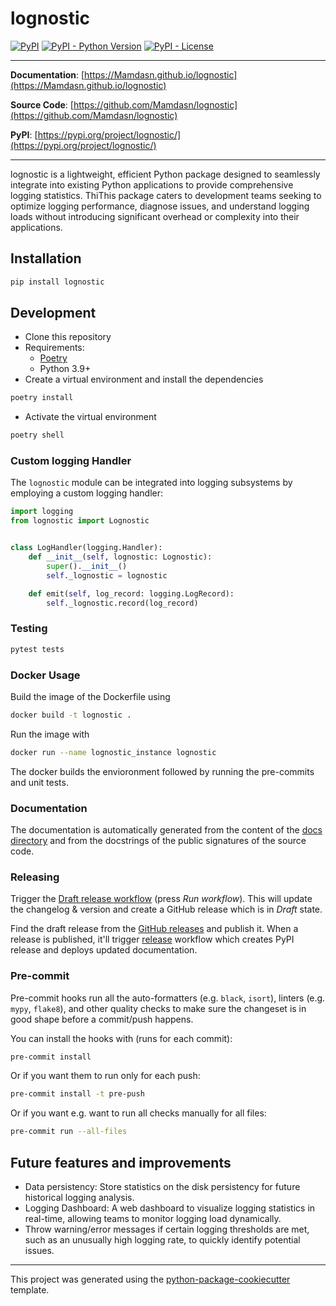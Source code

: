 # lognostic

[![PyPI](https://img.shields.io/pypi/v/lognostic?style=flat-square)](https://pypi.python.org/pypi/lognostic/)
[![PyPI - Python Version](https://img.shields.io/pypi/pyversions/lognostic?style=flat-square)](https://pypi.python.org/pypi/lognostic/)
[![PyPI - License](https://img.shields.io/pypi/l/lognostic?style=flat-square)](https://pypi.python.org/pypi/lognostic/)


---

**Documentation**: [https://Mamdasn.github.io/lognostic](https://Mamdasn.github.io/lognostic)

**Source Code**: [https://github.com/Mamdasn/lognostic](https://github.com/Mamdasn/lognostic)

**PyPI**: [https://pypi.org/project/lognostic/](https://pypi.org/project/lognostic/)

---

lognostic is a lightweight, efficient Python package designed to seamlessly integrate into existing Python applications to provide comprehensive logging statistics. ThiThis package caters to development teams seeking to optimize logging performance, diagnose issues, and understand logging loads without introducing significant overhead or complexity into their applications.

## Installation

```sh
pip install lognostic
```

## Development

* Clone this repository
* Requirements:
  * [Poetry](https://python-poetry.org/)
  * Python 3.9+
* Create a virtual environment and install the dependencies

```sh
poetry install
```

* Activate the virtual environment

```sh
poetry shell
```

### Custom logging Handler 

The `lognostic` module can be integrated into logging subsystems by employing a custom logging handler:

```python
import logging
from lognostic import Lognostic


class LogHandler(logging.Handler):
    def __init__(self, lognostic: Lognostic):
        super().__init__()
        self._lognostic = lognostic

    def emit(self, log_record: logging.LogRecord):
        self._lognostic.record(log_record)
```


### Testing

```sh
pytest tests
```
### Docker Usage

Build the image of the Dockerfile using
```sh
docker build -t lognostic .
```
Run the image with
```sh
docker run --name lognostic_instance lognostic
```

The docker builds the envioronment followed by running the pre-commits and unit tests.
### Documentation

The documentation is automatically generated from the content of the [docs directory](./docs) and from the docstrings of the public signatures of the source code. 

### Releasing

Trigger the [Draft release workflow](https://github.com/Mamdasn/lognostic/actions/workflows/draft_release.yml) (press _Run workflow_). This will update the changelog & version and create a GitHub release which is in _Draft_ state.

Find the draft release from the [GitHub releases](https://github.com/Mamdasn/lognostic/releases) and publish it. When a release is published, it'll trigger [release](https://github.com/Mamdasn/lognostic/blob/master/.github/workflows/release.yml) workflow which creates PyPI release and deploys updated documentation.

### Pre-commit

Pre-commit hooks run all the auto-formatters (e.g. `black`, `isort`), linters (e.g. `mypy`, `flake8`), and other quality checks to make sure the changeset is in good shape before a commit/push happens.

You can install the hooks with (runs for each commit):

```sh
pre-commit install
```

Or if you want them to run only for each push:

```sh
pre-commit install -t pre-push
```

Or if you want e.g. want to run all checks manually for all files:

```sh
pre-commit run --all-files
```

## Future features and improvements
+ Data persistency: Store statistics on the disk persistency for future historical logging analysis.
+ Logging Dashboard: A web dashboard to visualize logging statistics in real-time, allowing teams to monitor logging load dynamically.
+ Throw warning/error messages if certain logging thresholds are met, such as an unusually high logging rate, to quickly identify potential issues.
---

This project was generated using the [python-package-cookiecutter](https://github.com/Mamdasn/python-package-cookiecutter) template.

